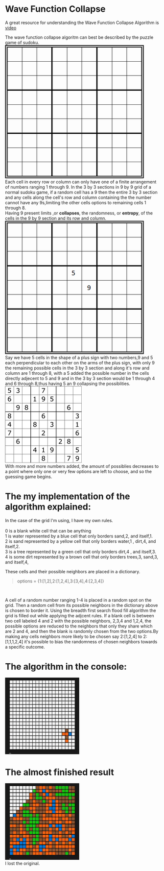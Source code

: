 # Wave Function Collapse
A great resource for understanding the Wave Function Collapse Algorithm is [video](https://youtu.be/2SuvO4Gi7uY?si=6FCXBzKSAgtEShIk)



The wave function collapse algoritm can best be described by the puzzle game of sudoku. <br />
![](https://github.com/TeMyls/Miscellaneous-/blob/main/Wave%20Function%20Collapse/sudoku-blankgrid.png) <br />
Each cell in every row or column can only have one of a finite arrangement of numbers ranging 1 through 9. In the 3 by 3 sections in 9 by 9 grid of a normal sudoku game, if a random cell has a 9 then the entire 3 by 3 section and any cells along the cell's row and column containing the the number cannot have any 9s,limiting the other cells options to remaining cells 1 through 8.<br />
Having 9 present limits ,or __collapses__, the randomness, or __entropy__, of the cells in the 9 by 9 section and its row and column.<br />
![](https://github.com/TeMyls/Miscellaneous-/blob/main/Wave%20Function%20Collapse/edited-sudoku-blankgrid.png)<br />
Say we have 5 cells in the shape of a plus sign with two numbers,9 and 5 each perpendicular to each other on the arms of the plus sign, with only 9 the remaining possible cells in the 3 by 3 section and along it's row and column are 1 through 8, with a 5 added the possible number in the cells directly adjecent to 5 and 9 and in the 3 by 3 section would be 1 through 4 and 6 through 8,thus having 5 an 9 collapsing the possiblities. <br />
![](https://github.com/TeMyls/Miscellaneous-/blob/main/Wave%20Function%20Collapse/sudoku-grid.png)<br />
With more and more numbers added, the amount of possiblies decreases to a point where only one or very few options are left to choose, and so the guessing game begins.<br />

# The my implementation of the algorithm explained:
In the case of the grid I'm using, I have my own rules.<br /><br />
0 is a blank white cell that can be anything<br />
1 is water represented by a blue cell that only borders sand,2, and itself,1.<br />
2 is sand represented by a yellow cell that only borders water,1 , dirt,4, and itself,2.<br />
3 is a tree represented by a green cell that only borders dirt,4 , and itself,3.<br />
4 is some dirt represented by a brown cell that only borders trees,3, sand,3, and itself,4,<br />

These cells and their possible neighbors are placed in a dictionary.<br />
>options = {1:[1,2],2:[1,2,4],3:[3,4],4:[2,3,4]}
<br />

A cell of a random number ranging 1-4 is placed in a random spot on the grid. Then a random cell from its possible neighbors in the dictionary above is chosen to border it. Using the breadth first search flood fill algorithm the grid is filled out while applying the adjcent rules. If a blank cell is between two cell labeled 4 and 2 with the possible neighbors, 2,3,4 and 1,2,4, the possible options are reduced to the neighbors that only they share which are 2 and 4, and then the blank is randomly chosen from the two options.By making any cells neighbors more likely to be chosen say 2:[1,2,4] to 2:[1,1,1,2,4] it's possible to bias the randomness of chosen neighbors towards a specific outcome.<br />

# The algorithm in the console:
![](https://github.com/TeMyls/Miscellaneous-/blob/main/Wave%20Function%20Collapse/wfc.gif)
# The almost finished result

![](https://github.com/TeMyls/Miscellaneous-/blob/main/Wave%20Function%20Collapse/almostfinished.png)
</br>I lost the original.
